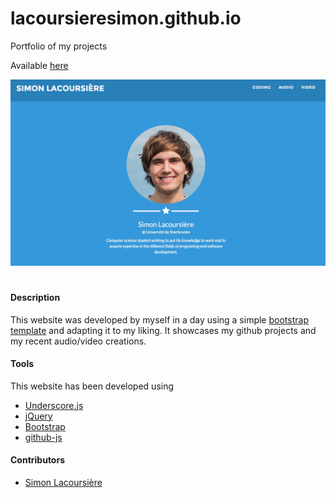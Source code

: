 # lacoursieresimon.github.io
Portfolio of my projects

Available [here](http://simonlacoursiere.me)

![Screenshots](https://raw.githubusercontent.com/lacoursieresimon/lacoursieresimon.github.io/master/portfolio/img/screenshot.jpg)

#
#
#### Description
This website was developed by myself in a day using a simple [bootstrap template](http://startbootstrap.com/template-overviews/freelancer) and adapting it to my liking.
It showcases my github projects and my recent audio/video creations.

#### Tools
This website has been developed using
* [Underscore.js](http://underscorejs.org/)
* [jQuery](https://jquery.com)
* [Bootstrap](http://getbootstrap.com/)
* [github-js](https://github.com/akshaykumar6/github-js)

#### Contributors
* [Simon Lacoursière](https://github.com/lacoursieresimon)
